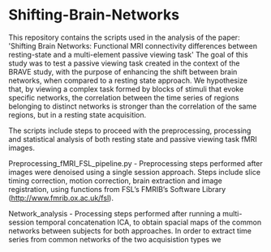 # Shifting-Brain-Networks

This repository contains the scripts used in the analysis of the paper: 'Shifting Brain Networks: Functional MRI connectivity differences between resting-state and a multi-element passive viewing task'
The goal of this study was to test a passive viewing task created in the context of the BRAVE study, with the purpose of enhancing the shift between brain networks, when compared to a resting state approach. We hypothesize that, by viewing a complex task formed by blocks of stimuli that evoke specific networks, the correlation between the time series of regions belonging to distinct networks is stronger than the correlation of the same regions, but in a resting state acquisition.

The scripts include steps to proceed with the preprocessing, processing and statistical analysis of both resting state and passive viewing task fMRI images.

Preprocessing_fMRI_FSL_pipeline.py - Preprocessing steps performed after images were denoised using a single session approach. Steps include slice timing correction, motion correction, brain extraction and image registration, using functions from FSL’s FMRIB’s Software Library (http://www.fmrib.ox.ac.uk/fsl).

Network_analysis - Processing steps performed after running a multi-session temporal concatenation ICA, to obtain spacial maps of the common networks between subjects for both approaches. In order to extract time series from common networks of the two acquisistion types we 


